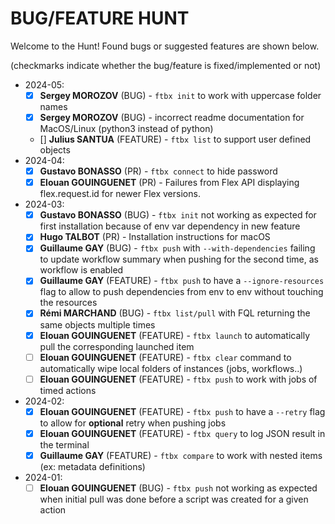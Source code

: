 # BUG/FEATURE HUNT

Welcome to the Hunt! Found bugs or suggested features are shown below.

(checkmarks indicate whether the bug/feature is fixed/implemented or not)

- 2024-05:
  - [x] **Sergey MOROZOV** (BUG) - `ftbx init` to work with uppercase folder names
  - [x] **Sergey MOROZOV** (BUG) - incorrect readme documentation for MacOS/Linux (python3 instead of python)
  - [] **Julius SANTUA** (FEATURE) - `ftbx list` to support user defined objects
- 2024-04:
  - [x] **Gustavo BONASSO** (PR) - `ftbx connect` to hide password
  - [x] **Elouan GOUINGUENET** (PR) - Failures from Flex API displaying flex.request.id for newer Flex versions.
- 2024-03:  
  - [x] **Gustavo BONASSO** (BUG) - `ftbx init` not working as expected for first installation because of env var dependency in new feature
  - [x] **Hugo TALBOT** (PR) - Installation instructions for macOS  
  - [x] **Guillaume GAY** (BUG) - `ftbx push` with `--with-dependencies` failing to update workflow summary when pushing for the second time, as workflow is enabled  
  - [x] **Guillaume GAY** (FEATURE) - `ftbx push` to have a `--ignore-resources` flag to allow to push dependencies from env to env without touching the resources  
  - [x] **Rémi MARCHAND** (BUG) - `ftbx list/pull` with FQL returning the same objects multiple times  
  - [x] **Elouan GOUINGUENET** (FEATURE) - `ftbx launch` to automatically pull the corresponding launched item  
  - [ ] **Elouan GOUINGUENET** (FEATURE) - `ftbx clear` command to automatically wipe local folders of instances (jobs, workflows..)  
  - [ ] **Elouan GOUINGUENET** (FEATURE) - `ftbx push` to work with jobs of timed actions  
- 2024-02:  
  - [x] **Elouan GOUINGUENET** (FEATURE) - `ftbx push` to have a `--retry` flag to allow for **optional** retry when pushing jobs  
  - [x] **Elouan GOUINGUENET** (FEATURE) - `ftbx query` to log JSON result in the terminal  
  - [x] **Guillaume GAY** (FEATURE) - `ftbx compare` to work with nested items (ex: metadata definitions)  
- 2024-01:  
  - [ ] **Elouan GOUINGUENET** (BUG) - `ftbx push` not working as expected when initial pull was done before a script was created for a given action  
